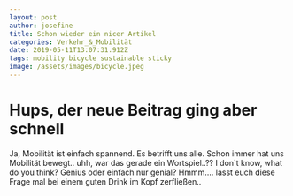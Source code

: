 ```yaml
---
layout: post
author: josefine
title: Schon wieder ein nicer Artikel
categories: Verkehr_&_Mobilität
date: 2019-05-11T13:07:31.912Z
tags: mobility bicycle sustainable sticky
image: /assets/images/bicycle.jpeg
---
```

# Hups, der neue Beitrag ging aber schnell

Ja, Mobilität ist einfach spannend. Es betrifft uns alle. Schon immer hat uns Mobilität bewegt.. uhh, war das gerade ein Wortspiel..?? I don`t know, what do you think? Genius oder einfach nur genial? Hmmm.... lasst euch diese Frage mal bei einem guten Drink im Kopf zerfließen..
